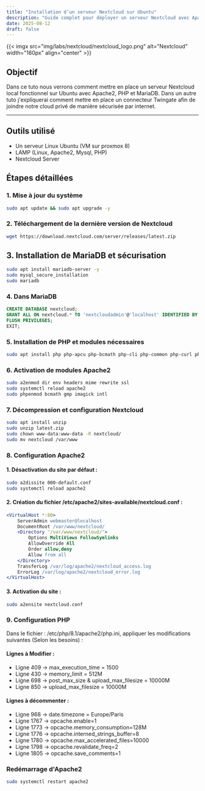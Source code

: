 ```yaml
---
title: "Installation d’un serveur Nextcloud sur Ubuntu"
description: "Guide complet pour déployer un serveur Nextcloud avec Apache, PHP et MariaDB sur Ubuntu."
date: 2025-08-12
draft: false
---
```

{{< imgx src="img/labs/nextcloud/nextcloud_logo.png" alt="Nextcloud" width="160px" align="center" >}}
## Objectif
Dans ce tuto nous verrons comment mettre en place un serveur Nextcloud local fonctionnel sur Ubuntu avec Apache2, PHP et MariaDB. 
Dans un autre tuto j'expliquerai comment mettre en place un connecteur Twingate afin de joindre notre cloud privé de manière sécurisée par internet.

---
## Outils utilisé
- Un serveur Linux Ubuntu (VM sur proxmox 8)
- LAMP (Linux, Apache2, Mysql, PHP)
- Nextcloud Server 

## Étapes détaillées

### 1. Mise à jour du système 
```bash
sudo apt update && sudo apt upgrade -y
```
### 2. Téléchargement de la dernière version de Nextcloud
```bash
wget https://download.nextcloud.com/server/releases/latest.zip
```
## 3. Installation de MariaDB et sécurisation
```bash
sudo apt install mariadb-server -y
sudo mysql_secure_installation
sudo mariadb
```
### 4. Dans MariaDB 
```sql
CREATE DATABASE nextcloud;
GRANT ALL ON nextcloud.* TO 'nextcloudadmin'@'localhost' IDENTIFIED BY 'STRONG_PASSWD!';
FLUSH PRIVILEGES;
EXIT;
```
### 5. Installation de PHP et modules nécessaires
```bash 
sudo apt install php php-apcu php-bcmath php-cli php-common php-curl php-gd php-gmp php-imagick php-intl php-mbstring php-mysql php-zip php-xml -y
```
### 6. Activation de modules Apache2
```bash 
sudo a2enmod dir env headers mime rewrite ssl
sudo systemctl reload apache2
sudo phpenmod bcmath gmp imagick intl
```
### 7. Décompression et configuration Nextcloud
```bash
sudo apt install unzip
sudo unzip latest.zip
sudo chown www-data:www-data -R nextcloud/
sudo mv nextcloud /var/www
```
### 8. Configuration Apache2
#### 1. Désactivation du site par défaut :
```bash
sudo a2dissite 000-default.conf
sudo systemctl reload apache2
```
#### 2. Création du fichier /etc/apache2/sites-available/nextcloud.conf :
```apache
<VirtualHost *:80>
    ServerAdmin webmaster@localhost
    DocumentRoot /var/www/nextcloud/
    <Directory "/var/www/nextcloud/">
        Options MultiViews FollowSymlinks
        AllowOverride All
        Order allow,deny
        Allow from all
    </Directory>
    TransferLog /var/log/apache2/nextcloud_access.log
    ErrorLog /var/log/apache2/nextcloud_error.log
</VirtualHost>
```
#### 3. Activation du site :
```bash 
sudo a2ensite nextcloud.conf
```
### 9. Configuration PHP
Dans le fichier : /etc/php/8.1/apache2/php.ini, appliquer les modifications suivantes (Selon les besoins) :
#### Lignes à Modifier : 
-	Ligne 409  → max_execution_time = 1500
-	Ligne 430  → memory_limit = 512M
-	Ligne 698  → post_max_size & upload_max_filesize = 10000M
-	Ligne 850  → upload_max_filesize = 10000M
#### Lignes à décommenter : 
-   Ligne 968  → date.timezone = Europe/Paris 
-   Ligne 1767 → opcache.enable=1
-   Ligne 1773 → opcache.memory_consumption=128M 
-   Ligne 1776 → opcache.interned_strings_buffer=8
-   Ligne 1780 → opcache.max_accelerated_files=10000
-   Ligne 1798 → opcache.revalidate_freq=2
-   Ligne 1805 → opcache.save_comments=1

### Redémarrage d'Apache2
```bash
sudo systemctl restart apache2
```